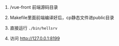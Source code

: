 1. /vue-front 前端源码目录

2. Makefile里面前端编译好后，cp静态文件进public目录

3. 直接运行
```./bin/hellsrv```

4. 访问
http://127.0.0.1:8199